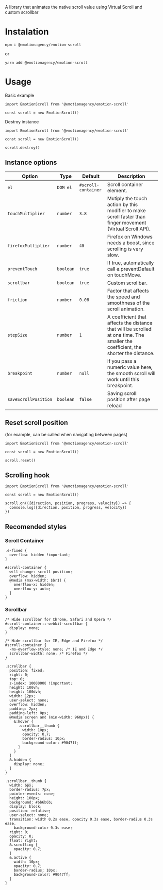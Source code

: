 A library that animates the native scroll value using Virtual Scroll and custom scrollbar

# Instalation

`npm i @emotionagency/emotion-scroll`

or

`yarn add @emotionagency/emotion-scroll`

# Usage

Basic example
```
import EmotionScroll from '@emotionagency/emotion-scroll'

const scroll = new EmotionScroll()
```

Destroy instance

```
import EmotionScroll from '@emotionagency/emotion-scroll'

const scroll = new EmotionScroll()

scroll.destroy()
```


## Instance options

| Option                  | Type      | Default                | Description                                                                                                                                                                                                                                                                                        |
| ----------------------- | --------- | ---------------------- | -------------------------------------------------------------------------------------------------------------------------------------------------------------------------------------------------------------------------------------------------------------------------------------------------- |
| `el`                    | `DOM el`  | `#scroll-container`             | Scroll container element.                                                                                                                                                                                                                                                                          |
| `touchMultiplier`                  | `number`  | `3.8`             | Mutiply the touch action by this modifier to make scroll faster than finger movement (Virtual Scroll API).                                                                                                        |
| `firefoxMultiplier`                | `number`| `40`                | Firefox on Windows needs a boost, since scrolling is very slow.|
| `preventTouch`                | `boolean`| `true`                |  If true, automatically call e.preventDefault on touchMove.
| `scrollbar`                | `boolean`| `true`                |  Custom scrollbar.
| `friction`                | `number`| `0.08`                |  Factor that affects the speed and smoothness of the scroll animation.
| `stepSize`                | `number`| `1`                |  A coefficient that affects the distance that will be scrolled at one time. The smaller the coefficient, the shorter the distance.
| `breakpoint`                | `number`| `null`                |  If you pass a numeric value here, the smooth scroll will work until this breakpoint.
| `saveScrollPosition`   | `boolean`          | `false`                |  Saving scroll position after page reload



## Reset scroll position 

(for example, can be called when navigating between pages)

```
import EmotionScroll from '@emotionagency/emotion-scroll'

const scroll = new EmotionScroll()

scroll.reset()
```

## Scrolling hook

```
import EmotionScroll from '@emotionagency/emotion-scroll'

const scroll = new EmotionScroll()

scroll.on(({direction, position, progress, velocity}) => {
  console.log({direction, position, progress, velocity})
})
```

## Recomended styles

### Scroll Container

```
.e-fixed {
  overflow: hidden !important;
}

#scroll-container {
  will-change: scroll-position;
  overflow: hidden;
  @media (max-width: $br1) {
    overflow-x: hidden;
    overflow-y: auto;
  }
}
```

### Scrollbar

```
/* Hide scrollbar for Chrome, Safari and Opera */
#scroll-container::-webkit-scrollbar {
  display: none;
}

/* Hide scrollbar for IE, Edge and Firefox */
#scroll-container {
  -ms-overflow-style: none; /* IE and Edge */
  scrollbar-width: none; /* Firefox */
}

.scrollbar {
  position: fixed;
  right: 0;
  top: 0;
  z-index: 10000000 !important;
  height: 100vh;
  height: 100dvh;
  width: 12px;
  user-select: none;
  overflow: hidden;
  padding: 2px;
  padding-left: 0px;
  @media screen and (min-width: 960px)) {
    &:hover {
      .scrollbar__thumb {
        width: 10px;
        opacity: 0.7;
        border-radius: 10px;
        background-color: #9047ff;
      }
    }
  }
  &.hidden {
    display: none;
  }
}

.scrollbar__thumb {
  width: 6px;
  border-radius: 7px;
  pointer-events: none;
  height: 100px;
  background: #6b6b6b;
  display: block;
  position: relative;
  user-select: none;
  transition: width 0.2s ease, opacity 0.3s ease, border-radius 0.3s ease,
    background-color 0.3s ease;
  right: 0;
  opacity: 0;
  float: right;
  &.scrolling {
    opacity: 0.7;
  }
  &.active {
    width: 10px;
    opacity: 0.7;
    border-radius: 10px;
    background-color: #9047ff;
  }
}

```